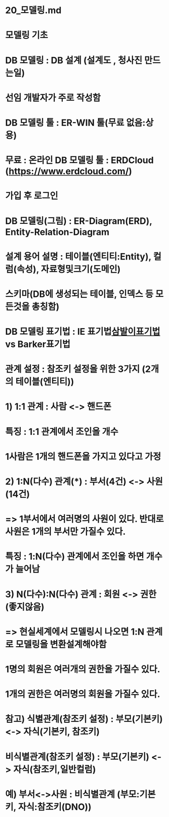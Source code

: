 # 20_모델링.md
# 모델링 기초
# DB 모델링 : DB 설계 (설계도 , 청사진 만드는일)
# 선임 개발자가 주로 작성함
# DB 모델링 툴 : ER-WIN 툴(무료 없음:상용)
# 무료 : 온라인 DB 모델링 툴 : ERDCloud (https://www.erdcloud.com/)
# 가입 후 로그인
# DB 모델링(그림) : ER-Diagram(ERD), Entity-Relation-Diagram
# 설계 용어 설명 : 테이블(엔티티:Entity), 컬럼(속성), 자료형및크기(도메인)
#                 스키마(DB에 생성되는 테이블, 인덱스 등 모든것을 총칭함)
# DB 모델링 표기법 : IE 표기법[삼발이표기법](우리나라) vs Barker표기법

# 관계 설정 : 참조키 설정을 위한 3가지 (2개의 테이블(엔티티))
# 1) 1:1 관계 : 사람 <-> 핸드폰
#   특징 : 1:1 관계에서 조인을 개수
# 1사람은 1개의 핸드폰을 가지고 있다고 가정

# 2) 1:N(다수) 관계(*) : 부서(4건) <-> 사원(14건)
# => 1부서에서 여러명의 사원이 있다. 반대로 사원은 1개의 부서만 가질수 있다.
#  특징 : 1:N(다수) 관계에서 조인을 하면 개수가 늘어남

# 3) N(다수):N(다수) 관계 : 회원 <-> 권한 (좋지않음)
# => 현실세계에서 모델링시 나오면 1:N 관계로 모델링을 변환설계해야함
# 1명의 회원은 여러개의 권한을 가질수 있다.
# 1개의 권한은 여러명의 회원을 가질수 있다.

# 참고) 식별관계(참조키 설정) : 부모(기본키) <-> 자식(기본키, 참조키)
#     비식별관계(참조키 설정) : 부모(기본키) <-> 자식(참조키,일반컬럼)
#       예) 부서<->사원 : 비식별관계 (부모:기본키, 자식:참조키(DNO))